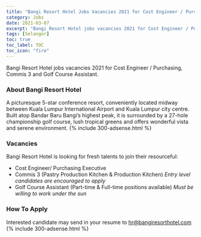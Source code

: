 ```yaml
---
title: "Bangi Resort Hotel Jobs Vacancies 2021 for Cost Engineer / Purchasing, Commis 3 and Golf Course Assistant" 
category: Jobs 
date: 2021-03-07
excerpt: "Bangi Resort Hotel jobs vacancies 2021 for Cost Engineer / Purchasing, Commis 3 and Golf Course Assistant." 
tags: [Selangor] 
toc: true 
toc_label: TOC 
toc_icon: "fire" 
--- 
```


Bangi Resort Hotel jobs vacancies 2021 for Cost Engineer / Purchasing, Commis 3 and Golf Course Assistant. 
### About Bangi Resort Hotel
A picturesque 5-star conference resort, conveniently located midway between Kuala Lumpur International Airport and Kuala Lumpur city centre. Built atop Bandar Baru Bangi’s highest peak, it is surrounded by a 27-hole championship golf course, lush tropical greens and offers wonderful vista and serene environment.
{% include 300-adsense.html %} 

### Vacancies
Bangi Resort Hotel is looking for fresh talents to join their resourceful:
- Cost Engineer/ Purchasing Executive
- Commis 3 (Pastry Production Kitchen & Production Kitchen) *Entry level candidates are encouraged to apply*
- Golf Course Assistant (Part-time & Full-time positions available) *Must be willing to work under the sun*

### How To Apply
Interested candidate may send in your resume to hr@bangiresorthotel.com
{% include 300-adsense.html %} 